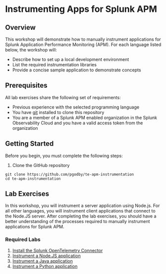 # Instrumenting Apps for Splunk APM

## Overview
This workshop will demonstrate how to manually instrument applications for Splunk Application Performance Monitoring (APM). For each language listed below, the workshop will:
- Describe how to set up a local development environment
- List the required instrumentation libraries
- Provide a concise sample application to demonstrate concepts

## Prerequisites
All lab exercises share the following set of requirements:

- Previous experience with the selected programming language
- You have [git](https://git-scm.com/) installed to clone this repository
- You are a member of a Splunk APM enabled organization in the Splunk Observability Cloud and you have a valid access token from the organization

## Getting Started
Before you begin, you must complete the following steps:

1. Clone the GitHub repository
```
git clone https://github.com/pgodby/te-apm-instrumentation
cd te-apm-instrumentation
``` 

## Lab Exercises
In this workshop, you will instrument a server application using Node.js. For all other languages, you will instrument client applications that connect to the Node.JS server. After completing the lab exercises, you should have a better understanding of the processes required to manually instrument applications for Splunk APM.

### Required Labs
1. [Install the Splunk OpenTelemetry Connector](./otel/README.md)
1. [Instrument a Node.JS application](./nodejs/README.md)
1. [Instrument a Java application](./java/README.md)
1. [Instrument a Python application](./python/README.md)